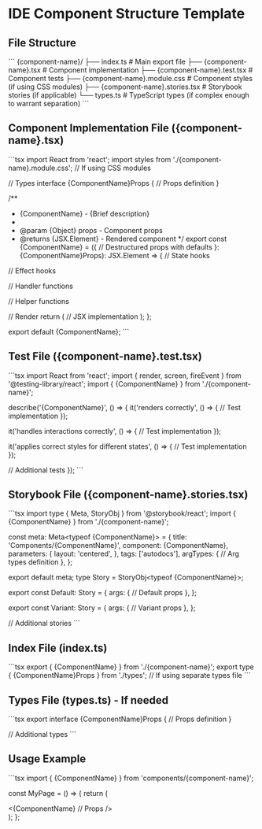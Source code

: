# IDE Component Structure Template

## File Structure

\`\`\`
{component-name}/
├── index.ts                 # Main export file
├── {component-name}.tsx     # Component implementation
├── {component-name}.test.tsx # Component tests
├── {component-name}.module.css # Component styles (if using CSS modules)
├── {component-name}.stories.tsx # Storybook stories (if applicable)
└── types.ts                 # TypeScript types (if complex enough to warrant separation)
\`\`\`

## Component Implementation File ({component-name}.tsx)

\`\`\`tsx
import React from 'react';
import styles from './{component-name}.module.css'; // If using CSS modules

// Types
interface {ComponentName}Props {
  // Props definition
}

/**
 * {ComponentName} - {Brief description}
 * 
 * @param {Object} props - Component props
 * @returns {JSX.Element} - Rendered component
 */
export const {ComponentName} = ({
  // Destructured props with defaults
}: {ComponentName}Props): JSX.Element => {
  // State hooks
  
  // Effect hooks
  
  // Handler functions
  
  // Helper functions
  
  // Render
  return (
    // JSX implementation
  );
};

export default {ComponentName};
\`\`\`

## Test File ({component-name}.test.tsx)

\`\`\`tsx
import React from 'react';
import { render, screen, fireEvent } from '@testing-library/react';
import { {ComponentName} } from './{component-name}';

describe('{ComponentName}', () => {
  it('renders correctly', () => {
    // Test implementation
  });
  
  it('handles interactions correctly', () => {
    // Test implementation
  });
  
  it('applies correct styles for different states', () => {
    // Test implementation
  });
  
  // Additional tests
});
\`\`\`

## Storybook File ({component-name}.stories.tsx)

\`\`\`tsx
import type { Meta, StoryObj } from '@storybook/react';
import { {ComponentName} } from './{component-name}';

const meta: Meta<typeof {ComponentName}> = {
  title: 'Components/{ComponentName}',
  component: {ComponentName},
  parameters: {
    layout: 'centered',
  },
  tags: ['autodocs'],
  argTypes: {
    // Arg types definition
  },
};

export default meta;
type Story = StoryObj<typeof {ComponentName}>;

export const Default: Story = {
  args: {
    // Default props
  },
};

export const Variant: Story = {
  args: {
    // Variant props
  },
};

// Additional stories
\`\`\`

## Index File (index.ts)

\`\`\`tsx
export { {ComponentName} } from './{component-name}';
export type { {ComponentName}Props } from './types'; // If using separate types file
\`\`\`

## Types File (types.ts) - If needed

\`\`\`tsx
export interface {ComponentName}Props {
  // Props definition
}

// Additional types
\`\`\`

## Usage Example

\`\`\`tsx
import { {ComponentName} } from 'components/{component-name}';

const MyPage = () => {
  return (
    <div>
      <{ComponentName} 
        // Props
      />
    </div>
  );
};
